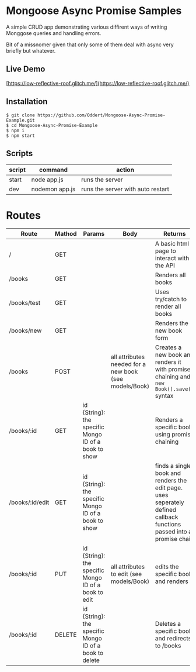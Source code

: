 # Mongoose Async Promise Samples

A simple CRUD app demonstrating various diffirent ways of writing Monggose queries and handling errors.

Bit of a missnomer given that only some of them deal with async very briefly but whatever.

## Live Demo
[https://low-reflective-roof.glitch.me/](https://low-reflective-roof.glitch.me/)

## Installation
```
$ git clone https://github.com/Oddert/Mongoose-Async-Promise-Example.git
$ cd Mongoose-Async-Promise-Example
$ npm i
$ npm start
```

## Scripts
| script | command                                        | action
|--------|------------------------------------------------|------------------------------------------------|
| start  | node app.js                                    | runs the server                                |
| dev | nodemon app.js                                 | runs the server with auto restart              |

# Routes
| Route  | Mathod | Params | Body | Returns
|--------|--------|--------|------|---------|
| / | GET |  |  | A basic html page to interact with the API |
| /books | GET |  |  | Renders all books
| /books/test | GET |  |  | Uses try/catch to render all books
| /books/new | GET |  |  | Renders the new book form
| /books | POST |  | all attributes needed for a new book (see models/Book) | Creates a new book and renders it with promise chaining and `new Book().save()` syntax
| /books/:id | GET | id {String}: the specific Mongo ID of a book to show |  | Renders a specific book using promise chaining
| /books/:id/edit | GET | id {String}: the specific Mongo ID of a book to show |  | finds a single book and renders the edit page. uses seperately defined callback functions passed into a promise chain
| /books/:id | PUT | id {String}: the specific Mongo ID of a book to edit | all attributes to edit (see models/Book) | edits the specific book and renders it
| /books/:id | DELETE | id {String}: the specific Mongo ID of a book to delete | | Deletes a specific book and redirects to /books